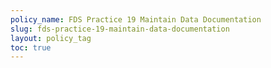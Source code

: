 ```yaml
---
policy_name: FDS Practice 19 Maintain Data Documentation
slug: fds-practice-19-maintain-data-documentation
layout: policy_tag
toc: true
---
```

